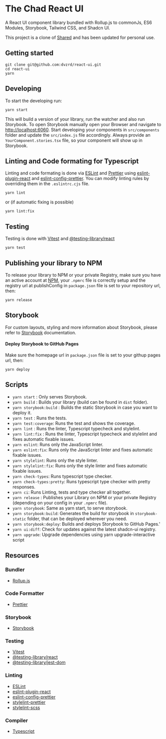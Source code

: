 # The Chad React UI

A React UI component library bundled with Rollup.js to commonJs, ES6 Modules, Storybook, Tailwind CSS, and Shadcn UI.

This project is a clone of [Shared](https://github.com/behzadam/shared) and has been updated for personal use.

## Getting started

```
git clone git@github.com:dvzrd/react-ui.git
cd react-ui
yarn
```

## Developing

To start the developing run:

```
yarn start
```

This will build a version of your library, run the watcher and also run Storybook.
To open Storybook manually open your Browser and navigate to [http://localhost:6060](http://localhost:6060).
Start developing your components in `src/components` folder and update the `src/index.js` file accordingly.
Always provide an `YourComponent.stories.tsx` file, so your component will show up in Storybook.

## Linting and Code formating for Typescript

Linting and code formating is done via [ESLint](https://eslint.org/) and [Prettier](https://prettier.io/) using [eslint-plugin-react](https://www.npmjs.com/package/eslint-plugin-react) and
[eslint-config-prettier](https://github.com/prettier/eslint-config-prettier).
You can modify linting rules by overriding them in the `.eslintrc.cjs` file.

```
yarn lint
```

or (if automatic fixing is possible)

```
yarn lint:fix
```

## Testing

Testing is done with [Vitest](https://vitest.dev/) and [@testing-library/react](https://testing-library.com/docs/react-testing-library/intro/)

```
yarn test
```

## Publishing your library to NPM

To release your library to NPM or your private Registry, make sure you have an active account at [NPM](https://www.npmjs.com/), your `.npmrc` file is correctly setup and the registry url at publishConfig in `package.json` file is set to your repository url, then:

```
yarn release
```

## Storybook

For custom layouts, styling and more information about Storybook, please refer to [Storybook](https://storybook.js.org/basics/writing-stories/) documentation.

#### Deploy Storybook to GitHub Pages

Make sure the homepage url in `package.json` file is set to your githup pages url, then:

```
yarn deploy
```

## Scripts

- `yarn start` : Only serves Storybook.
- `yarn build` : Builds your library (build can be found in `dist` folder).
- `yarn storybook:build` : Builds the static Storybook in case you want to deploy it.
- `yarn test` : Runs the tests.
- `yarn test:coverage`: Runs the test and shows the coverage.
- `yarn lint` : Runs the linter, Typescript typecheck and stylelint.
- `yarn lint:fix` : Runs the linter, Typescript typecheck and stylelint and fixes automatic fixable issues.
- `yarn eslint`: Runs only the JavaScript linter.
- `yarn eslint:fix`: Runs only the JavaScript linter and fixes automatic fixable issues.
- `yarn stylelint`: Runs only the style linter.
- `yarn stylelint:fix`: Runs only the style linter and fixes automatic fixable issues.
- `yarn check-types`: Runs typescript type checker.
- `yarn check-types:pretty`: Runs typescript type checker with pretty responses.
- `yarn ci`: Runs Linting, tests and type checker all together.
- `yarn release` : Publishes your Library on NPM or your private Registry (depending on your config in your `.npmrc` file).
- `yarn storybook`: Same as yarn start, to serve storybook.
- `yarn storybook:build`: Generates the build for storybook in `storybook-static` folder, that can be deployed wherever you need.
- `yarn storybook:deploy`: Builds and deploys Storybook to GitHub Pages.'
- `yarn ui:diff`: Check for updates against the latest shadcn-ui registry.
- `yarn upgrade`: Upgrade dependencies using yarn upgrade-interactive script

## Resources

### Bundler

- [Rollup.js](https://rollupjs.org/guide/en)

### Code Formatter

- [Prettier](https://prettier.io/)

### Storybook

- [Storybook](https://storybook.js.org/)

### Testing

- [Vitest](https://vitest.dev/)
- [@testing-library/react](https://testing-library.com/docs/react-testing-library/intro/)
- [@testing-library/jest-dom](https://github.com/testing-library/jest-dom)

### Linting

- [ESLint](https://eslint.org/)
- [eslint-plugin-react](https://www.npmjs.com/package/eslint-plugin-react)
- [eslint-config-prettier](https://github.com/prettier/eslint-config-prettier)
- [stylelint-prettier](https://github.com/prettier/stylelint-prettier)
- [stylelint-scss](https://github.com/kristerkari/stylelint-scss)

### Compiler

- [Typescript](https://www.typescriptlang.org/)
